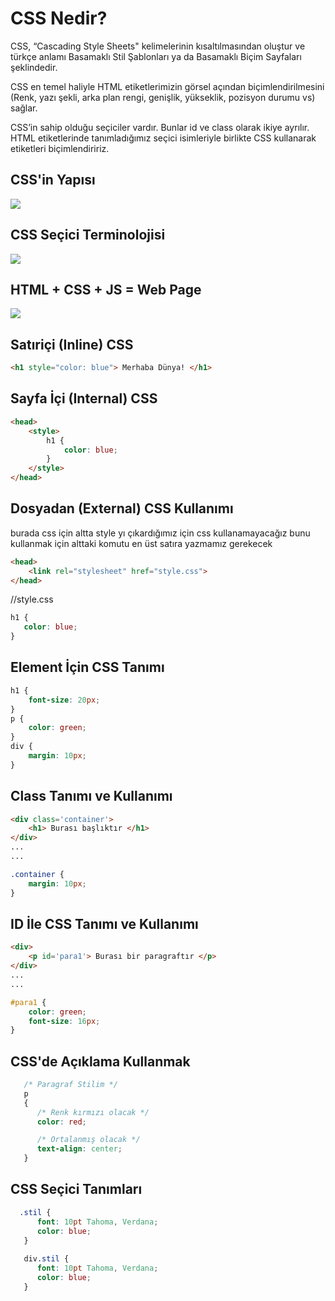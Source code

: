 # CSS Nedir?

CSS, “Cascading Style Sheets" kelimelerinin kısaltılmasından oluştur ve türkçe anlamı Basamaklı Stil Şablonları ya da Basamaklı Biçim Sayfaları şeklindedir.

CSS en temel haliyle HTML etiketlerimizin görsel açından biçimlendirilmesini (Renk, yazı şekli, arka plan rengi, genişlik, yükseklik, pozisyon durumu vs) sağlar.

CSS’in sahip olduğu seçiciler vardır. Bunlar id ve class olarak ikiye ayrılır. HTML etiketlerinde tanımladığımız seçici isimleriyle birlikte CSS kullanarak etiketleri biçimlendiririz.


## CSS'in Yapısı
![](http://zinzinzibidi.com/Areas/web_tasarim/Content/img/css-yapisi-01.jpg)

## CSS Seçici Terminolojisi
![](https://pbs.twimg.com/media/D0RkkjqV4ActkZ8.png:large)


## HTML + CSS + JS = Web Page
![](https://cdn-images-1.medium.com/max/1600/1*GMHYx3zVUybjg0qQ2n9QSA.png)


## Satıriçi (Inline) CSS
```HTML
<h1 style="color: blue"> Merhaba Dünya! </h1>
```


## Sayfa İçi (Internal) CSS
```HTML
<head>
    <style>
        h1 {
            color: blue;
        }
    </style>
</head>
```


## Dosyadan (External) CSS Kullanımı
burada css için altta style yı çıkardığımız için css kullanamayacağız bunu kullanmak için alttaki komutu en üst satıra yazmamız gerekecek 
```HTML
<head>
    <link rel="stylesheet" href="style.css">
</head>
```

//style.css
```CSS
h1 {
   color: blue;
}
```


## Element İçin CSS Tanımı
```CSS
h1 {
    font-size: 20px;
}
p {
    color: green;
}
div {
    margin: 10px;
}
```


## Class Tanımı ve Kullanımı
```HTML
<div class='container'>
    <h1> Burası başlıktır </h1>
</div>
...
...
```
```CSS
.container {
    margin: 10px;
}
```


## ID İle CSS Tanımı ve Kullanımı
```HTML
<div>
    <p id='para1'> Burası bir paragraftır </p>
</div>
...
...
```
```CSS
#para1 {
    color: green;
    font-size: 16px;
}
```


## CSS'de Açıklama Kullanmak
```CSS
   /* Paragraf Stilim */
   p
   {
      /* Renk kırmızı olacak */
      color: red;

      /* Ortalanmış olacak */
      text-align: center;
   }
```


## CSS Seçici Tanımları
```CSS
  .stil {
      font: 10pt Tahoma, Verdana;
      color: blue;
   }
   
   div.stil {
      font: 10pt Tahoma, Verdana;
      color: blue;
   }
```

